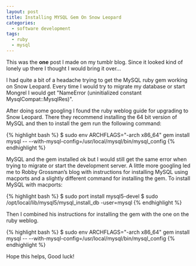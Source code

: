 ```yaml
---
layout: post
title: Installing MYSQL Gem On Snow Leopard
categories:
  - software development
tags:
  - ruby
  - mysql
---
```


This was the **one** post I made on my tumblr blog. Since it looked kind of
lonely up there I thought I would bring it over...

I had quite a bit of a headache trying to get the MySQL ruby gem working
on Snow Leopard.  Every time I would try to migrate my database or start
Mongrel I would get "NameError (uninitialized constant
MysqlCompat::MysqlRes)".

After doing some googling I found the ruby weblog guide for upgrading to Snow Leopard.  There they recommend installing the 64 bit version of MySQL and then to install the gem run the following command:

{% highlight bash %}
$ sudo env ARCHFLAGS="-arch x86_64" gem install mysql -- --with-mysql-config=/usr/local/mysql/bin/mysql_config
{% endhighlight %}
<br />

MySQL and the gem installed ok but I would still get the same error when
trying to migrate or start the development server.  A little more
googling led me to Robby Grossman’s blog with instructions for
installing MySQL using macports and a slightly different command for
installing the gem.  To install MySQL with macports:

{% highlight bash %}
$ sudo port install mysql5-devel
$ sudo /opt/local/lib/mysql5/mysql_install_db -user=mysql
{% endhighlight %}
<br />

Then I combined his instructions for installing the gem with the one on
the ruby weblog.

{% highlight bash %}
$ sudo env ARCHFLAGS="-arch x86_64" gem install mysql -- --with-mysql-config=/usr/local/mysql/bin/mysql_config
{% endhighlight %}
<br />

Hope this helps, Good luck!
